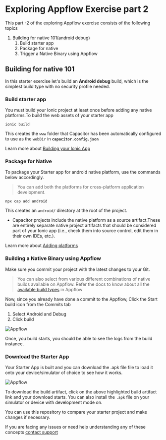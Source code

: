 # Exploring Appflow Exercise part 2

This part -2 of the exploring Appflow exercise consists of the following topics

1. Building for native 101(android debug)
    1. Build starter app
    2. Package for native
    3. Trigger a Native Binary using Appflow
  
## Building for native 101

In this starter exercise let's build an **Android debug** build, which is the simplest build type with no security profile needed.

### Build starter app

You must build your Ionic project at least once before adding any native platforms.To build the web assets of your starter app 

```
ionic build 
```

This creates the `www` folder that Capacitor has been automatically configured to use as the `webDir` in **`capacitor.config.json`**

Learn more about [Building your Ionic App](https://capacitorjs.com/docs/getting-started/with-ionic#build-your-ionic-app) 

### Package for Native

To package your Starter app for android native platform, use the commands below accordingly. 

> You can add both the platforms for cross-platform application development.

```
npx cap add android
```

This creates an `android/` directory at the root of the project. 

* Capacitor projects include the native platform as a source artifact.These are entirely separate native project artifacts that should be considered part of your Ionic app (i.e., check them  into source control, edit them in their own IDEs, etc.).

Learn more about [Adding platforms](https://capacitorjs.com/docs/getting-started/with-ionic#add-platforms) 

### Building a Native Binary using Appflow

Make sure you commit your project with the latest changes to your Git.

> You can also select from various different combinations of native builds available on Appflow. Refer the docs to know about all the [available build types](https://ionicframework.com/docs/appflow/package/build-types) in Appflow

Now, since you already have done a commit to the Appflow, Click the Start build icon from the Commits tab

  1. Select Android and Debug
  2. Click build

![Appflow](images/img1_9.png)

Once, you build starts, you should be able to see the logs from the build instance.

### Download the Starter App

Your Starter App is built and you can download the .apk file file to load it onto your device/simulator of choice to see how it works.

![Appflow](images/img1_10.png)




To download the build artifact, click on the above highlighted build artifact link and your download starts.
You can also install the `.apk` file on your simulator or device with development mode on.


You can use this repository to compare your starter project and make changes if necessary.

If you are facing any issues or need help understanding any of these concepts [contact support](support@ionic.io)
